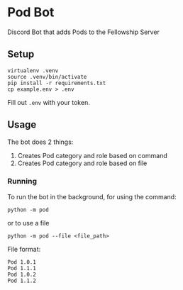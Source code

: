 # Pod Bot

Discord Bot that adds Pods to the Fellowship Server

## Setup

```
virtualenv .venv
source .venv/bin/activate
pip install -r requirements.txt
cp example.env > .env
```

Fill out `.env` with your token.

## Usage

The bot does 2 things:

1. Creates Pod category and role based on command
2. Creates Pod category and role based on file

### Running

To run the bot in the background, for using the command:

```
python -m pod
```

or to use a file

```
python -m pod --file <file_path>
```

File format:

```
Pod 1.0.1
Pod 1.1.1
Pod 1.0.2
Pod 1.1.2
```